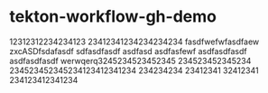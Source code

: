 # tekton-workflow-gh-demo

12312312234234123
23412341234234234234
fasdfwefwfasdfaew
zxcASDfsdafasdf
sdfasdfasdf
asdfasd 
asdfasfewf
asdfasdfasdf
asdfasdfasdf
werwqerq3245234523452345
234523452345234
234523452345234123412341234
234234234
23412341
32412341
234123412341234
